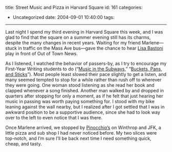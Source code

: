 title: Street Music and Pizza in Harvard Square
id: 161
categories:
  - Uncategorized
date: 2004-09-01 10:40:00
tags:
---

Last night I spend my third evening in Harvard Square this week, and I was glad to find that the square on a summer evening still has its charms, despite the many changes in recent years. Waiting for my friend Marlene—stuck in traffic on the Mass Ave bus—gave the chance to hear [Lisa Bastoni](http://www.lisabastoni.com/home.php) play in front of Out of Town News.<!--break-->

 As I listened, I watched the behavior of passers-by, as I try to encourage my First-Year Writing students to do (“[Music in the Subways](http://www2.bc.edu/%7Elindgret/fws-fall2002/student_pres/Bethany/essay-2-final.htm),” “[Buckets, Pans, and Sticks](http://www.timlindgren.org/fws-2003/document.php?id=267)”). Most people least slowed their pace slightly to get a listen, and many seemed tempted to stop for a while rather than rush off to wherever they were going. One woman stood listening as she read her book and clapped whenever a song finished. Another man walked by and dropped in quarters after stopping for only a moment, as if he felt that just hearing her music in passing was worth paying something for. I stood with my bike leaning against the wall nearby, but I realized after I got settled that I was in awkward position to be a supportive audience, since she had to look way over to the left to even notice that I was there. 

Once Marlene arrived, we stopped by [Pinocchio’s](http://www.bostonphoenix.com/boston/food_drink/cheap/documents/02157963.htm) on Winthrop and JFK, a little pizza and sub shop I had never noticed before. My two slices were top-notch, and I’m sure I’ll be back next time I need something quick, cheap, and tasty. 